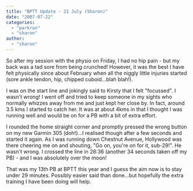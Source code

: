 ```yaml
---
title: "BPTT Update - 21 July (Sharon)"
date: "2007-07-22"
categories: 
  - "parkrun"
  - "sharon"
author:
  - "sharon"
---
```


So after my session with the physio on Friday, I had no hip pain - but my back was a tad sore from being crunched! However, it was the best I have felt physically since about February when all the niggly little injuries started (sore ankle tendon, hip, chipped cuboid...blah blah!).

I was on the start line and jokingly said to Kirsty that I felt "focussed". I wasn't wrong! I went off and tried to keep someone in my sights who normally whizzes away from me and just kept her close by. In fact, around 3.5 kms I started to catch her. It was at about 4kms in that I thought I was running well and would be on for a PB with a bit of extra effort.

I rounded the home straight corner and promptly pressed the wrong button on my new Garmin 305 (doh!)...I realised though after a few seconds and started it again. As I was running down Chestnut Avenue, Hollywood was there cheering me on and shouting, "Go on, you're on for it, sub-29!". He wasn't wrong. I crossed the line in 28:36 (another 34 seconds taken off my PB) - and I was absolutely over the moon!

That was my 13th PB at BPTT this year and I guess the aim now is to stay under 29 minutes. Possibly easier said than done...but hopefully the extra training I have been doing will help.

